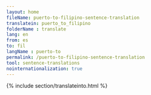 ```yaml
---
layout: home
fileName: puerto-to-filipino-sentence-translation
translatein: puerto_to_filipino
folderName : translate
lang: en
from: es
to: fil
langName : puerto-to
permalink: /puerto-to-filipino-sentence-translation
tool: sentence-translations
nointernationalization: true
---
```

{% include section/translateinto.html %}
